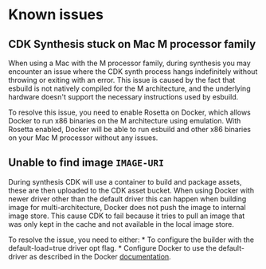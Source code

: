 # Known issues

## CDK Synthesis stuck on Mac M processor family 

When using a Mac with the M processor family, during synthesis you may encounter an issue where the CDK synth process hangs indefinitely without throwing or exiting with an error. This issue is caused by the fact that esbuild is not natively compiled for the M architecture, and the underlying hardware doesn't support the necessary instructions used by esbuild.

To resolve this issue, you need to enable Rosetta on Docker, which allows Docker to run x86 binaries on the M architecture using emulation. With Rosetta enabled, Docker will be able to run esbuild and other x86 binaries on your Mac M processor without any issues.


## Unable to find image `IMAGE-URI`

During synthesis CDK will use a container to build and package assets, these are then uploaded to the CDK asset bucket. When using Docker with newer driver other than the default driver this can happen when building image for multi-architecture, Docker does not push the image to internal image store. This cause CDK to fail because it tries to pull an image that was only kept in the cache and not available in the local image store. 

To resolve the issue, you need to either:
    * To configure the builder with the default-load=true driver opt flag.
    * Configure Docker to use the default-driver as described in the Docker [documentation](https://docs.docker.com/build/builders/).

